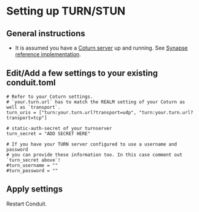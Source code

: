 # Setting up TURN/STUN

## General instructions

* It is assumed you have a [Coturn server](https://github.com/coturn/coturn) up and running. See [Synapse reference implementation](https://github.com/element-hq/synapse/blob/develop/docs/turn-howto.md).

## Edit/Add a few settings to your existing conduit.toml

```
# Refer to your Coturn settings. 
# `your.turn.url` has to match the REALM setting of your Coturn as well as `transport`.
turn_uris = ["turn:your.turn.url?transport=udp", "turn:your.turn.url?transport=tcp"]

# static-auth-secret of your turnserver
turn_secret = "ADD SECRET HERE"

# If you have your TURN server configured to use a username and password
# you can provide these information too. In this case comment out `turn_secret above`!
#turn_username = ""
#turn_password = ""
```

## Apply settings

Restart Conduit.
